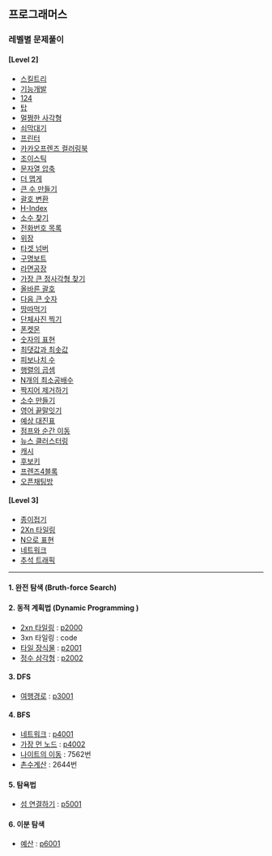 ## 프로그래머스

### 레벨별 문제풀이

#### [Level 2]

* [스킬트리](https://github.com/joyon1104/algorithm/blob/master/java/src/programmers/p200304_1.java)
* [기능개발](https://github.com/joyon1104/algorithm/blob/master/java/src/programmers/p200304_2.java)
* [124](https://github.com/joyon1104/algorithm/blob/master/java/src/programmers/p200304_3.java)
* [탑](https://github.com/joyon1104/algorithm/blob/master/java/src/programmers/p200304_4.java)
* [멀쩡한 사각형](https://github.com/joyon1104/algorithm/blob/master/java/src/programmers/p200306_1.java)
* [쇠막대기](https://github.com/joyon1104/algorithm/blob/master/java/src/programmers/p200306_2.java)
* [프린터](https://github.com/joyon1104/algorithm/blob/master/java/src/programmers/p200306_3.java)
* [카카오프렌즈 컬러링북](https://github.com/joyon1104/algorithm/blob/master/java/src/programmers/p200306_4.java)
* [조이스틱](https://github.com/joyon1104/algorithm/blob/master/java/src/programmers/p200306_5.java)
* [문자열 압축](https://github.com/joyon1104/algorithm/blob/master/java/src/programmers/p200307_1.java)
* [더 맵게](https://github.com/joyon1104/algorithm/blob/master/java/src/programmers/p200307_2.java)
* [큰 수 만들기](https://github.com/joyon1104/algorithm/blob/master/java/src/programmers/p200308_1.java)
* [괄호 변환](https://github.com/joyon1104/algorithm/blob/master/java/src/programmers/p200308_2.java)
* [H-Index](https://github.com/joyon1104/algorithm/blob/master/java/src/programmers/p200308_3.java)
* [소수 찾기](https://github.com/joyon1104/algorithm/blob/master/java/src/programmers/p200309_1.java)
* [전화번호 목록](https://github.com/joyon1104/algorithm/blob/master/java/src/programmers/p200309_2.java)
* [위장](https://github.com/joyon1104/algorithm/blob/master/java/src/programmers/p200309_3.java)
* [타겟 넘버](https://github.com/joyon1104/algorithm/blob/master/java/src/programmers/p200309_4.java)
* [구명보트](https://github.com/joyon1104/algorithm/blob/master/java/src/programmers/p200309_5.java)
* [라면공장](https://github.com/joyon1104/algorithm/blob/master/java/src/programmers/p200309_6.java)
* [가장 큰 정사각형 찾기](https://github.com/joyon1104/algorithm/blob/master/java/src/programmers/p200310_1.java)
* [올바른 괄호](https://github.com/joyon1104/algorithm/blob/master/java/src/programmers/p200310_2.java)
* [다음 큰 숫자](https://github.com/joyon1104/algorithm/blob/master/java/src/programmers/p200310_3.java)
* [땅따먹기](https://github.com/joyon1104/algorithm/blob/master/java/src/programmers/p200310_4.java)
* [단체사진 찍기](https://github.com/joyon1104/algorithm/blob/master/java/src/programmers/p200310_5.java)
* [폰켓몬](https://github.com/joyon1104/algorithm/blob/master/java/src/programmers/p200312_1.java)
* [숫자의 표현](https://github.com/joyon1104/algorithm/blob/master/java/src/programmers/p200312_2.java)
* [최댓값과 최솟값](https://github.com/joyon1104/algorithm/blob/master/java/src/programmers/p200312_3.java)
* [피보나치 수](https://github.com/joyon1104/algorithm/blob/master/java/src/programmers/p200312_4.java)
* [행렬의 곱셈](https://github.com/joyon1104/algorithm/blob/master/java/src/programmers/p200312_5.java)
* [N개의 최소공배수](https://github.com/joyon1104/algorithm/blob/master/java/src/programmers/p200313_1.java)
* [짝지어 제거하기](https://github.com/joyon1104/algorithm/blob/master/java/src/programmers/p200313_2.java)
* [소수 만들기](https://github.com/joyon1104/algorithm/blob/master/java/src/programmers/p200313_3.java)
* [영어 끝말잇기](https://github.com/joyon1104/algorithm/blob/master/java/src/programmers/p200313_4.java)
* [예상 대진표](https://github.com/joyon1104/algorithm/blob/master/java/src/programmers/p200313_5.java)
* [점프와 순간 이동](https://github.com/joyon1104/algorithm/blob/master/java/src/programmers/p200313_6.java)
* [뉴스 클러스터링](https://github.com/joyon1104/algorithm/blob/master/java/src/programmers/p200314_1.java)
* [캐시](https://github.com/joyon1104/algorithm/blob/master/java/src/programmers/p200314_2.java)
* [후보키](https://github.com/joyon1104/algorithm/blob/master/java/src/programmers/p200314_3.java)
* [프렌즈4블록](https://github.com/joyon1104/algorithm/blob/master/java/src/programmers/p200314_4.java)
* [오픈채팅방](https://github.com/joyon1104/algorithm/blob/master/java/src/programmers/p200315_1.java)

#### [Level 3]

* [종이접기](https://github.com/joyon1104/algorithm/blob/master/java/src/programmers/p200317_1.java)
* [2Xn 타일링](https://github.com/joyon1104/algorithm/blob/master/java/src/programmers/p200317_2.java)
* [N으로 표현](https://github.com/joyon1104/algorithm/blob/master/java/src/programmers/p200317_3.java)
* [네트워크](https://github.com/joyon1104/algorithm/blob/master/java/src/programmers/p200317_4.java)
* [추석 트래픽](https://github.com/joyon1104/algorithm/blob/master/java/src/programmers/p200317_5.java)



---------------------------------------

#### 1. 완전 탐색 (Bruth-force Search)

#### 2. 동적 계획법 (Dynamic Programming )

- [2xn 타일링](https://programmers.co.kr/learn/courses/30/lessons/12900) : [p2000](https://github.com/joyon1104/algorithm/blob/master/java/src/programmers/p2000.java)
- 3xn 타일링 : code
- [타일 장식물](https://programmers.co.kr/learn/courses/30/lessons/43104) : [p2001](https://github.com/joyon1104/algorithm/blob/master/java/src/programmers/p2001.java)
- [정수 삼각형](https://programmers.co.kr/learn/courses/30/lessons/43105) : [p2002](https://github.com/joyon1104/algorithm/blob/master/java/src/programmers/p2002.java)

#### 3. DFS

- [여행경로](https://programmers.co.kr/learn/courses/30/lessons/43164) : [p3001](https://github.com/joyon1104/algorithm/blob/master/java/src/programmers/p3001.java)

#### 4. BFS

- [네트워크](https://programmers.co.kr/learn/courses/30/lessons/43162) : [p4001](https://github.com/joyon1104/algorithm/blob/master/java/src/programmers/p4001.java)
- [가장 먼 노드](https://programmers.co.kr/learn/courses/30/lessons/49189) : [p4002](https://github.com/joyon1104/algorithm/blob/master/java/src/programmers/p4002.java)
- [나이트의 이동](https://www.acmicpc.net/problem/7562) : 7562번
- [촌수계산](https://www.acmicpc.net/problem/2644) : 2644번

#### 5. 탐욕법

- [섬 연결하기](https://programmers.co.kr/learn/courses/30/lessons/42861) : [p5001](https://github.com/joyon1104/algorithm/blob/master/java/src/programmers/p5001.java)

#### 6. 이분 탐색

* [예산](https://programmers.co.kr/learn/courses/30/lessons/43237) : [p6001](https://github.com/joyon1104/algorithm/blob/master/java/src/programmers/p6001.java)



#### 